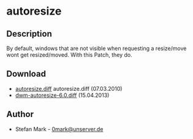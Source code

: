 # autoresize

## Description

By default, windows that are not visible when requesting a resize/move wont get resized/moved. With this Patch, they do.

## Download

 * [autoresize.diff](autoresize.diff) autoresize.diff (07.03.2010)
 * [dwm-autoresize-6.0.diff](dwm-autoresize-6.0.diff) (15.04.2013)

## Author

 * Stefan Mark - <0mark@unserver.de>
